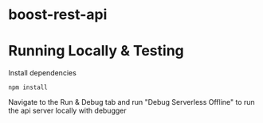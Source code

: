 # boost-rest-api

# Running Locally & Testing
Install dependencies
```
npm install
```
Navigate to the Run & Debug tab and run "Debug Serverless Offline" to run the api server locally with debugger